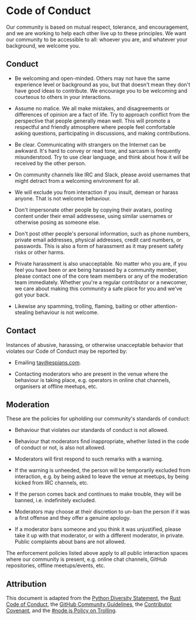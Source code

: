 Code of Conduct
===============

Our community is based on mutual respect, tolerance, and encouragement, and we
are working to help each other live up to these principles. We want our
community to be accessible to all: whoever you are, and whatever your
background, we welcome you.


Conduct
-------

* Be welcoming and open-minded. Others may not have the same experience level or
  background as you, but that doesn't mean they don't have good ideas to
  contribute. We encourage you to be welcoming and courteous to others in your
  interactions.

* Assume no malice. We all make mistakes, and disagreements or differences of
  opinion are a fact of life. Try to approach conflict from the perspective that
  people generally mean well. This will promote a respectful and friendly
  atmosphere where people feel comfortable asking questions, participating in
  discussions, and making contributions.

* Be clear. Communicating with strangers on the Internet can be awkward. It's
  hard to convey or read tone, and sarcasm is frequently misunderstood. Try to
  use clear language, and think about how it will be received by the other
  person.

* On community channels like IRC and Slack, please avoid usernames that might
  detract from a welcoming environment for all.

* We will exclude you from interaction if you insult, demean or harass anyone.
  That is not welcome behaviour.

* Don't impersonate other people by copying their avatars, posting content under
  their email addressese, using similar usernames or otherwise posing as someone
  else.

* Don't post other people's personal information, such as phone numbers, private
  email addresses, physical addresses, credit card numbers, or passwords. This
  is also a form of harassment as it may present safety risks or other harms.

* Private harassment is also unacceptable. No matter who you are, if you feel
  you have been or are being harassed by a community member, please contact one
  of the core team members or any of the moderation team immediately. Whether
  you're a regular contributor or a newcomer, we care about making this
  community a safe place for you and we've got your back.

* Likewise any spamming, trolling, flaming, baiting or other attention-stealing
  behaviour is not welcome.


Contact
-------

Instances of abusive, harassing, or otherwise unacceptable behavior that
violates our Code of Conduct may be reported by:

* Emailing tav@espians.com.

* Contacting moderators who are present in the venue where the behaviour is
  taking place, e.g. operators in online chat channels, organisers at offline
  meetups, etc.


Moderation
----------

These are the policies for upholding our community's standards of conduct:

* Behaviour that violates our standards of conduct is not allowed.

* Behaviour that moderators find inappropriate, whether listed in the code of
  conduct or not, is also not allowed.

* Moderators will first respond to such remarks with a warning.

* If the warning is unheeded, the person will be temporarily excluded from
  interaction, e.g. by being asked to leave the venue at meetups, by being
  kicked from IRC channels, etc.

* If the person comes back and continues to make trouble, they will be banned,
  i.e. indefinitely excluded.

* Moderators may choose at their discretion to un-ban the person if it was a
  first offense and they offer a genuine apology.

* If a moderator bans someone and you think it was unjustified, please take it
  up with that moderator, or with a different moderator, in private. Public
  complaints about bans are not allowed.

The enforcement policies listed above apply to all public interaction spaces
where our community is present, e.g. online chat channels, GitHub repositories,
offline meetups/events, etc.


Attribution
-----------

This document is adapted from the [Python Diversity Statement], the [Rust Code
of Conduct], the [GitHub Community Guidelines], the [Contributor Covenant], and
the [#node.js Policy on Trolling].

[Contributor Covenant]: http://contributor-covenant.org/version/1/4/
[GitHub Community Guidelines]: https://help.github.com/articles/github-community-guidelines/
[Python Diversity Statement]: https://www.python.org/community/diversity/
[Rust Code of Conduct]: https://www.rust-lang.org/en-US/conduct.html
[#node.js Policy on Trolling]: http://blog.izs.me/post/30036893703/policy-on-trolling
